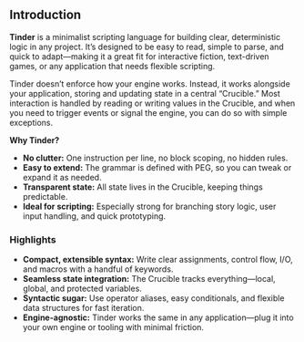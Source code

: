 ## Introduction <!-- {docsify-ignore} -->

**Tinder** is a minimalist scripting language for building clear, deterministic logic in any project. It’s designed to be easy to read, simple to parse, and quick to adapt—making it a great fit for interactive fiction, text-driven games, or any application that needs flexible scripting.

Tinder doesn’t enforce how your engine works. Instead, it works alongside your application, storing and updating state in a central “Crucible.” Most interaction is handled by reading or writing values in the Crucible, and when you need to trigger events or signal the engine, you can do so with simple exceptions.

**Why Tinder?**

* **No clutter:** One instruction per line, no block scoping, no hidden rules.
* **Easy to extend:** The grammar is defined with PEG, so you can tweak or expand it as needed.
* **Transparent state:** All state lives in the Crucible, keeping things predictable.
* **Ideal for scripting:** Especially strong for branching story logic, user input handling, and quick prototyping.

### Highlights <!-- {docsify-ignore} -->

* **Compact, extensible syntax:** Write clear assignments, control flow, I/O, and macros with a handful of keywords.
* **Seamless state integration:** The Crucible tracks everything—local, global, and protected variables.
* **Syntactic sugar:** Use operator aliases, easy conditionals, and flexible data structures for fast iteration.
* **Engine-agnostic:** Tinder works the same in any application—plug it into your own engine or tooling with minimal friction.
